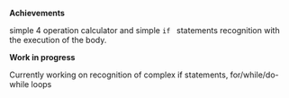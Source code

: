 **Achievements**

simple 4  operation calculator and simple ``if `` statements recognition with the execution of the body.


**Work in progress**

Currently working on recognition of complex if statements, for/while/do-while loops
